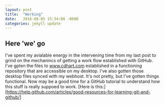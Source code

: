 ```yaml
---
layout: post
title:  "Working"
date:   2016-08-05 15:34:08 -0600
categories: jekyll update
---
```

## Here 'we' go
I've spent my avialable energy in the intervening time from my last post to grind on the mechanincs of getting a work flow established with GitHub. I've gpten the files to www.cdhart.com established in a functioning repository that are accessible on my desktop. I've also gotten those desktop files synced with my webhost. It's not pretty, but I've gotten things functional. 
Now may be a good time for a GitHub tutorial to understand how this stuff is really suppoed to work. [Here is this:] [https://help.github.com/articles/good-resources-for-learning-git-and-github/]

